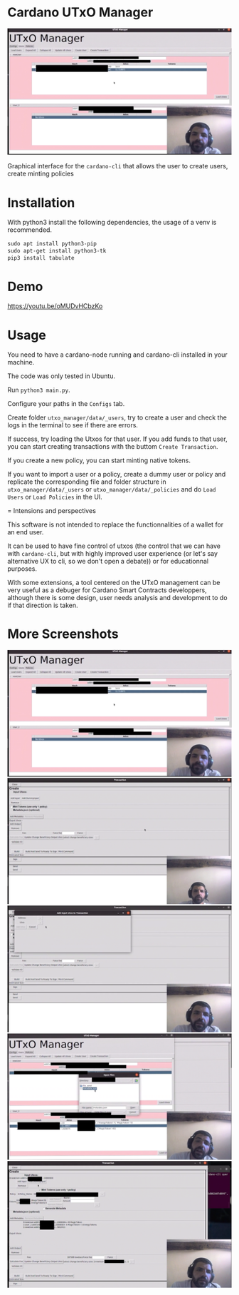# Cardano UTxO Manager
![Screenshot](screenshot1.png)

Graphical interface for the `cardano-cli` that allows the user to create users, create minting policies


# Installation
With python3 install the following dependencies, the usage of a venv is recommended.
```
sudo apt install python3-pip
sudo apt-get install python3-tk
pip3 install tabulate
```

# Demo
https://youtu.be/oMUDvHCbzKo

# Usage

You need to have a cardano-node running and cardano-cli installed in your machine.

The code was only tested in Ubuntu.

Run `python3 main.py`.

Configure your paths in the `Configs` tab.

Create folder `utxo_manager/data/_users`, try to create a user and check the logs in the terminal to see if there are errors.

If success, try loading the Utxos for that user. If you add funds to that user, you can start creating transactions with the buttom `Create Transaction`.

If you create a new policy, you can start minting native tokens.

If you want to import a user or a policy, create a dummy user or policy and replicate the corresponding file and folder structure in `utxo_manager/data/_users` or `utxo_manager/data/_policies` and do `Load Users` or `Load Policies` in the UI.

= Intensions and perspectives

This software is not intended to replace the functionnalities of a wallet for an end user.

It can be used  to have fine control of utxos (the control that we can have with `cardano-cli`, but with highly improved user experience (or let's say alternative UX to cli, so we don't open a debate)) or for educationnal purposes.

With some extensions, a tool centered on the UTxO management can be very useful as a debuger for Cardano Smart Contracts developpers, although there is some design, user needs analysis and development to do if that direction is taken. 

# More Screenshots

![Screenshot 1](screenshot1.png)
![Screenshot 2](screenshot2.png)
![Screenshot 3](screenshot3.png)
![Screenshot 4](screenshot4.png)
![Screenshot 5](screenshot5.png)
